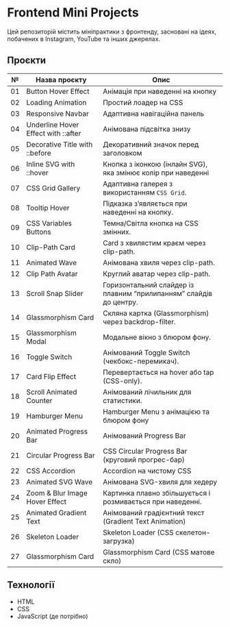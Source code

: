 # Frontend Mini Projects

Цей репозиторій містить мініпрактики з фронтенду, засновані на ідеях, побачених в Instagram, YouTube та інших джерелах.

## Проєкти

| №   | Назва проєкту                       | Опис                                                               |
| --- | ----------------------------------- | ------------------------------------------------------------------ |
| 01  | Button Hover Effect                 | Анімація при наведенні на кнопку                                   |
| 02  | Loading Animation                   | Простий лоадер на CSS                                              |
| 03  | Responsive Navbar                   | Адаптивна навігаційна панель                                       |
| 04  | Underline Hover Effect with ::after | Анімована підсвітка знизу                                          |
| 05  | Decorative Title with ::before      | Декоративний значок перед заголовком                               |
| 06  | Inline SVG with ::hover             | Кнопка з іконкою (інлайн SVG), яка змінює колір при наведенні      |
| 07  | CSS Grid Gallery                    | Адаптивна галерея з використанням `CSS Grid`.                      |
| 08  | Tooltip Hover                       | Підказка з’являється при наведенні на кнопку.                      |
| 09  | CSS Variables Buttons               | Темна/Світла кнопка на CSS змінних.                                |
| 10  | Clip-Path Card                      | Card з хвилястим краєм через clip-path.                            |
| 11  | Animated Wave                       | Анімована хвиля через clip-path.                                   |
| 12  | Clip Path Avatar                    | Круглий аватар через clip-path.                                    |
| 13  | Scroll Snap Slider                  | Горизонтальний слайдер із плавним “прилипанням” слайдів до центру. |
| 14  | Glassmorphism Card                  | Скляна картка (Glassmorphism) через backdrop-filter.               |
| 15  | Glassmorphism Modal                 | Модальне вікно з блюром фону.                                      |
| 16  | Toggle Switch                       | Анімований Toggle Switch (чекбокс-перемикач).                      |
| 17  | Card Flip Effect                    | Перевертається на hover або tap (CSS-only).                        |
| 18  | Scroll Animated Counter             | Анімований лічильник для статистики.                               |
| 19  | Hamburger Menu                      | Hamburger Menu з анімацією та блюром фону                          |
| 20  | Animated Progress Bar               | Анімований Progress Bar                                            |
| 21  | Circular Progress Bar               | CSS Circular Progress Bar (круговий прогрес-бар)                   |
| 22  | CSS Accordion                       | Accordion на чистому CSS                                           |
| 23  | Animated SVG Wave                   | Анімована SVG-хвиля для хедеру                                     |
| 24  | Zoom & Blur Image Hover Effect      | Картинка плавно збільшується і розмивається при наведенні.         |
| 25  | Animated Gradient Text              | Анімований градієнтний текст (Gradient Text Animation)             |
| 26  | Skeleton Loader                     | Skeleton Loader (CSS скелетон-загрузка)                            |
| 27  | Glassmorphism Card                  | Glassmorphism Card (CSS матове скло)                               |

## Технології

- HTML
- CSS
- JavaScript (де потрібно)
